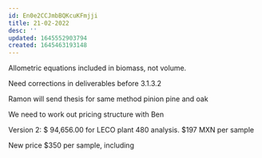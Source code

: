 ```yaml
---
id: En0e2CCJmbBQKcuKFmjji
title: 21-02-2022
desc: ''
updated: 1645552903794
created: 1645463193148
---
```


Allometric equations included in biomass, not volume.

Need corrections in deliverables before 3.1.3.2

Ramon will send thesis for same method pinion pine and oak

We need to work out pricing structure with Ben

Version 2: $ 94,656.00 for LECO plant 480 analysis. $197 MXN per sample

New price $350 per sample, including 
